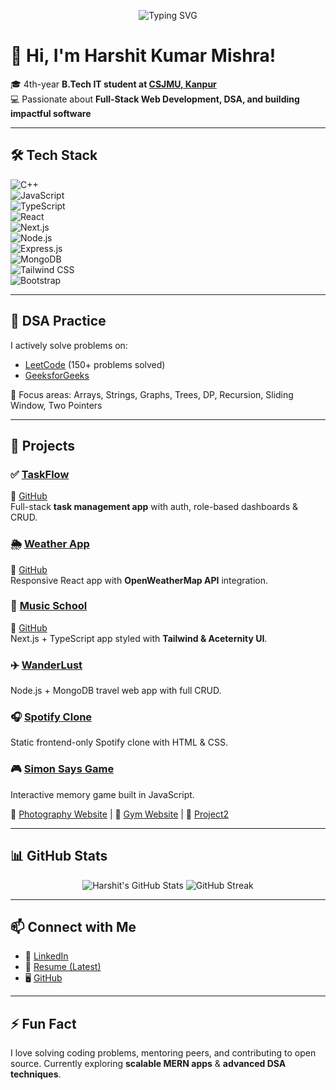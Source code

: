 <p align="center">
  <img src="https://readme-typing-svg.herokuapp.com?font=Fira+Code&pause=1000&color=38B2AC&center=true&vCenter=true&width=500&lines=Full+Stack+Developer;MERN+Stack+Enthusiast;DSA+Problem+Solver;Open+Source+Contributor" alt="Typing SVG" />
</p>

# 👋 Hi, I'm Harshit Kumar Mishra!  

🎓 4th-year **B.Tech IT student at [CSJMU, Kanpur](https://csjmu.ac.in/)**  
💻 Passionate about **Full-Stack Web Development, DSA, and building impactful software**  

---

## 🛠️ Tech Stack  

![C++](https://img.shields.io/badge/C++-00599C?style=for-the-badge&logo=cplusplus&logoColor=white)  
![JavaScript](https://img.shields.io/badge/JavaScript-F7E017?style=for-the-badge&logo=javascript&logoColor=black)  
![TypeScript](https://img.shields.io/badge/TypeScript-3178C6?style=for-the-badge&logo=typescript&logoColor=white)  
![React](https://img.shields.io/badge/React-20232A?style=for-the-badge&logo=react&logoColor=61DAFB)  
![Next.js](https://img.shields.io/badge/Next.js-000000?style=for-the-badge&logo=nextdotjs&logoColor=white)  
![Node.js](https://img.shields.io/badge/Node.js-43853D?style=for-the-badge&logo=node.js&logoColor=white)  
![Express.js](https://img.shields.io/badge/Express.js-404D59?style=for-the-badge)  
![MongoDB](https://img.shields.io/badge/MongoDB-4EA94B?style=for-the-badge&logo=mongodb&logoColor=white)  
![Tailwind CSS](https://img.shields.io/badge/Tailwind_CSS-38B2AC?style=for-the-badge&logo=tailwind-css&logoColor=white)  
![Bootstrap](https://img.shields.io/badge/Bootstrap-563D7C?style=for-the-badge&logo=bootstrap&logoColor=white)  

---

## 📘 DSA Practice  

I actively solve problems on:  
- [LeetCode](https://leetcode.com/u/Harshit2531/) (150+ problems solved)  
- [GeeksforGeeks](https://www.geeksforgeeks.org/user/harshitkumarnbyi/)  

🔎 Focus areas: Arrays, Strings, Graphs, Trees, DP, Recursion, Sliding Window, Two Pointers  

---

## 🚀 Projects  

### ✅ [TaskFlow](https://taskflow-frontend-fbvt.onrender.com/)  
🔗 [GitHub](https://github.com/Harshit-1264/taskflow)  
Full-stack **task management app** with auth, role-based dashboards & CRUD.  

### 🌦️ [Weather App](https://weather-app-iota-livid-71.vercel.app)  
🔗 [GitHub](https://github.com/Harshit-1264/Weather-App)  
Responsive React app with **OpenWeatherMap API** integration.  

### 🎵 [Music School](https://music-school-woad-zeta.vercel.app/)  
🔗 [GitHub](https://github.com/Harshit-1264/Music-School)  
Next.js + TypeScript app styled with **Tailwind & Aceternity UI**.  

### ✈️ [WanderLust](https://github.com/Harshit-1264/WanderLust)  
Node.js + MongoDB travel web app with full CRUD.  

### 🎧 [Spotify Clone](https://github.com/Harshit-1264/Spotify-clone)  
Static frontend-only Spotify clone with HTML & CSS.  

### 🎮 [Simon Says Game](https://github.com/Harshit-1264/Simon-Says-Game)  
Interactive memory game built in JavaScript.  

📸 [Photography Website](https://github.com/Harshit-1264/Photography-website) | 💪 [Gym Website](https://github.com/Harshit-1264/Gym-Website) | 🧪 [Project2](https://github.com/Harshit-1264/Project2)  

---

## 📊 GitHub Stats  

<p align="center">
  <img src="https://github-readme-stats.vercel.app/api?username=Harshit-1264&show_icons=true&theme=tokyonight" alt="Harshit's GitHub Stats" />
  <img src="https://github-readme-streak-stats.herokuapp.com/?user=Harshit-1264&theme=tokyonight" alt="GitHub Streak" />
</p>

---

## 📫 Connect with Me  

- 💼 [LinkedIn](https://www.linkedin.com/in/harshitkm-)  
- 🧾 [Resume (Latest)](https://drive.google.com/file/d/1PPNeXQ-hQtxJhsjsFuZLZCT4PUAvyoDk/view?usp=drivesdk)  
- 🖥️ [GitHub](https://github.com/Harshit-1264)  

---

## ⚡ Fun Fact  
I love solving coding problems, mentoring peers, and contributing to open source. Currently exploring **scalable MERN apps** & **advanced DSA techniques**.  
